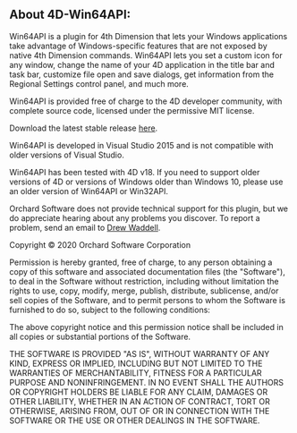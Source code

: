 ## About 4D-Win64API: ##

Win64API is a plugin for 4th Dimension that lets your Windows applications take advantage of Windows-specific features that are not exposed by native 4th Dimension commands. Win64API lets you set a custom icon for any window, change the name of your 4D application in the title bar and task bar, customize file open and save dialogs, get information from the Regional Settings control panel, and much more.

Win64API is provided free of charge to the 4D developer community, with complete source code, licensed under the permissive MIT license.

Download the latest stable release [here](https://github.com/OrchardSoftware/4D-Win64API/releases/latest).

Win64API is developed in Visual Studio 2015 and is not compatible with older versions of Visual Studio.

Win64API has been tested with 4D v18. If you need to support older versions of 4D or versions of Windows older than Windows 10, please use an older version of Win64API or Win32API.

Orchard Software does not provide technical support for this plugin, but we do appreciate hearing about any problems you discover. To report a problem, send an email to [Drew Waddell](mailto:dwaddell@orchardsoft.com).

Copyright &copy; 2020 Orchard Software Corporation

Permission is hereby granted, free of charge, to any person obtaining a copy
of this software and associated documentation files (the "Software"), to deal
in the Software without restriction, including without limitation the rights
to use, copy, modify, merge, publish, distribute, sublicense, and/or sell
copies of the Software, and to permit persons to whom the Software is
furnished to do so, subject to the following conditions:

The above copyright notice and this permission notice shall be included in all
copies or substantial portions of the Software.

THE SOFTWARE IS PROVIDED "AS IS", WITHOUT WARRANTY OF ANY KIND, EXPRESS OR
IMPLIED, INCLUDING BUT NOT LIMITED TO THE WARRANTIES OF MERCHANTABILITY,
FITNESS FOR A PARTICULAR PURPOSE AND NONINFRINGEMENT. IN NO EVENT SHALL THE
AUTHORS OR COPYRIGHT HOLDERS BE LIABLE FOR ANY CLAIM, DAMAGES OR OTHER
LIABILITY, WHETHER IN AN ACTION OF CONTRACT, TORT OR OTHERWISE, ARISING FROM,
OUT OF OR IN CONNECTION WITH THE SOFTWARE OR THE USE OR OTHER DEALINGS IN THE
SOFTWARE.
